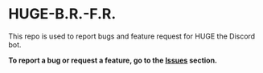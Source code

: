 # HUGE-B.R.-F.R.
This repo is used to report bugs and feature request for HUGE the Discord bot.

**To report a bug or request a feature, go to the [Issues](https://github.com/Blad3Mak3r/HUGE-B.R.-F.R./issues) section.**

